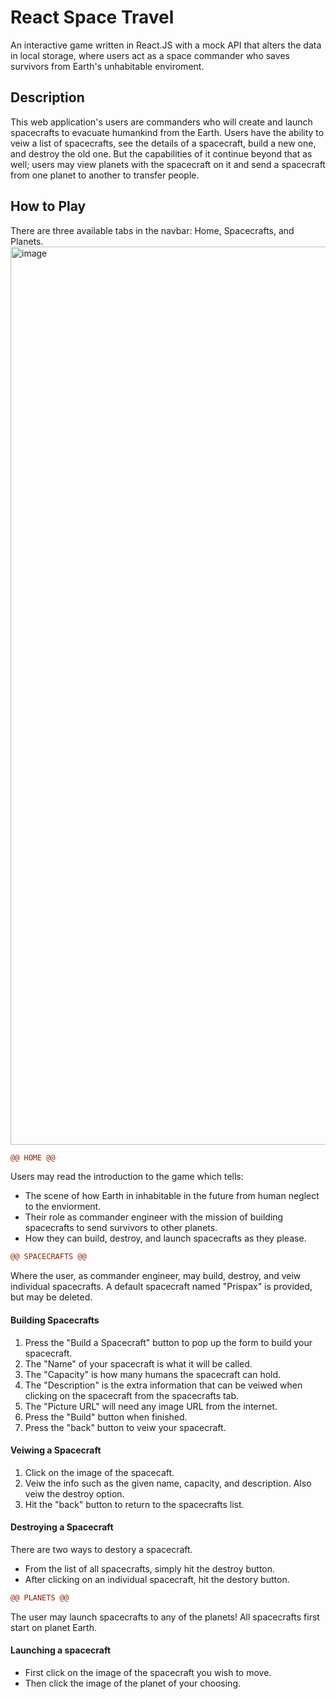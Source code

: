 <h1>React Space Travel</h1>
An interactive game written in React.JS with a mock API that alters the data in local storage, where users act as a space commander who saves survivors from Earth's unhabitable enviroment. 

<h2>Description</h2>
This web application's users are commanders who will create and launch spacecrafts to evacuate humankind from the Earth. 
Users have the ability to veiw a list of spacecrafts, see the details of a spacecraft, build a new one, and destroy the old one. 
But the capabilities of it continue beyond that as well; users may view planets with the spacecraft on it and send a spacecraft from one planet to another to transfer people. 

<h2>How to Play</h2>
There are three available tabs in the navbar: Home, Spacecrafts, and Planets. 

<img width="1437" alt="image" src="https://github.com/user-attachments/assets/96378ec9-f028-4f56-ac91-f385f7d3bf2c">

  ````diff
@@ HOME @@
````
Users may read the introduction to the game which tells: 
<ul>
    <li>The scene of how Earth in inhabitable in the future from human neglect to the enviorment.</li>
    <li>Their role as commander engineer with the mission of building spacecrafts to send survivors to other planets.</li>
    <li>How they can build, destroy, and launch spacecrafts as they please.</li>
</ul>

  ````diff
@@ SPACECRAFTS @@
````
Where the user, as commander engineer, may build, destroy, and veiw individual spacecrafts. A default spacecraft named "Prispax" is provided, but may be deleted. 
<h4>Building Spacecrafts</h4>
<ol>
    <li>Press the "Build a Spacecraft" button to pop up the form to build your spacecraft.</li>
    <li>The "Name" of your spacecraft is what it will be called.</li>
    <li>The "Capacity" is how many humans the spacecraft can hold.</li>
    <li>The "Description" is the extra information that can be veiwed when clicking on the spacecraft from the spacecrafts tab.</li>
    <li>The "Picture URL" will need any image URL from the internet.</li>
    <li>Press the "Build" button when finished.</li>
    <li>Press the "back" button to veiw your spacecraft.</li>
</ol>

<h4>Veiwing a Spacecraft</h4>
<ol>
    <li>Click on the image of the spacecaft.</li>
    <li>Veiw the info such as the given name, capacity, and description. Also veiw the destroy option.</li>
    <li>Hit the "back" button to return to the spacecrafts list.</li>
</ol>

<h4>Destroying a Spacecraft</h4>
There are two ways to destory a spacecraft. 
<ul>
    <li>From the list of all spacecrafts, simply hit the destroy button.</li>
    <li>After clicking on an individual spacecraft, hit the destory button.</li>
</ul>

  ````diff
@@ PLANETS @@
````
The user may launch spacecrafts to any of the planets! All spacecrafts first start on planet Earth.

<h4>Launching a spacecraft</h4>
<ul>
    <li>First click on the image of the spacecraft you wish to move.</li>
    <li>Then click the image of the planet of your choosing.</li>
</ul>







